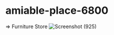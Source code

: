 # amiable-place-6800
=> Furniture Store
![Screenshot (925)](https://user-images.githubusercontent.com/106812942/218262970-5d70ffa5-fb2f-4350-9f2c-b9af16a43aca.png)
